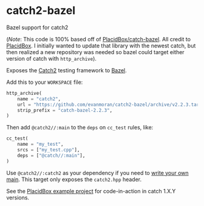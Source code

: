# catch2-bazel
Bazel support for catch2

(*Note*: This code is 100% based off of [PlacidBox/catch-bazel](https://github.com/PlacidBox/catch-bazel). All credit to [PlacidBox](https://github.com/PlacidBox/). I initially wanted to update that library with the newest catch, but then realized a new repository was needed so bazel could target either version of catch with `http_archive`).

Exposes the [Catch2](https://github.com/catchorg/Catch2) testing framework to
[Bazel](https://bazel.build/).

Add this to your `WORKSPACE` file:

```py
http_archive(
    name = "catch2",
    url = "https://github.com/evanmoran/catch2-bazel/archive/v2.2.3.tar.gz",
    strip_prefix = "catch-bazel-2.2.3",
)
```

Then add `@catch2//:main` to the `deps` on `cc_test` rules, like:

```py
cc_test(
    name = "my_test",
    srcs = ["my_test.cpp"],
    deps = ["@catch//:main"],
)
```

Use `@catch2//:catch2` as your dependency  if you need to [write your own main](https://github.com/philsquared/Catch/blob/master/docs/own-main.md#let-catch-take-full-control-of-args-and-config).
This target only exposes the `catch2.hpp` header.

See the [PlacidBox example project](https://github.com/PlacidBox/catch-bazel-example) for code-in-action in catch 1.X.Y versions.



